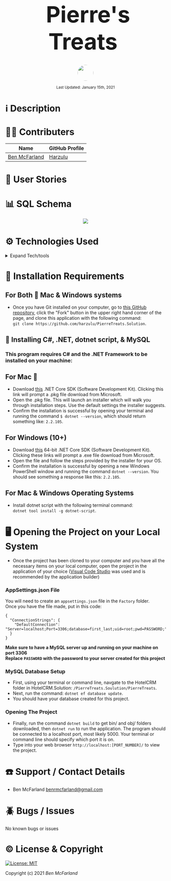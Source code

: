 <br>
<p align="center">
  <b style="margin-left: 1rem; margin-right: 1rem; font-size: 5em">Pierre's Treats</b>
</p>

<p align="center">
    <br>
    <a href="https://github.com/Harzulu">
        <img style="border-radius: 100%; height: 50px; width: auto" src="https://avatars3.githubusercontent.com/u/55816973?s=460&u=46b7375105009121ce5ce53643553fef0ba2be14&v=4">
    </a>
</p>

<p align="center">
  <small>Last Updated: January 15th, 2021</small>
</p>

# ℹ️ Description


# 🧑‍💻 Contributers

| Name | GitHub Profile |
|------|----------------|
|[Ben McFarland](https://www.linkedin.com/in/benjamin-mcf/)|[Harzulu](https://github.com/harzulu)|

# 📗 User Stories

# 📊 SQL Schema

<center>
    <img style="width: 50% height: 50%" src="./ReadMeAssets/recipeSchema.png">
</center>

# ⚙️ Technologies Used

<details>
  <summary>Expand Tech/tools</summary>

* <a href="https://code.visualstudio.com/">Microsoft Visual Studio Code</a>
* <a href="https://github.com/">Git/GitHub</a>
* <a href="https://docs.microsoft.com/en-us/dotnet/csharp/">C#</a>
* <a href="https://dotnet.microsoft.com/download">.NET Core</a>
* <a href="https://repl.it/languages/csharp">REPL</a>
* <a href="https://docs.microsoft.com/en-us/aspnet/web-pages/overview/getting-started/introducing-razor-syntax-c">APS.NET Razor</a>
* <a href="https://docs.microsoft.com/en-us/aspnet/mvc/overview/getting-started/introduction/getting-started">ASP.NET MVC</a>
* <a href="https://developer.mozilla.org/en-US/docs/Learn/CSS">CSS</a>
* <a href="https://getbootstrap.com/">Bootstrap</a>
* <a href="https://docs.microsoft.com/en-us/ef/core/">EF Core</a>
* <a href="https://www.mysql.com/">MySQL/My SQL Workbench</a>
* <a href="https://ondras.zarovi.cz/sql/demo/">MySQL Designer</a>

</details>

# 💾 Installation Requirements

## For Both  Mac & Windows systems

* Once you have Git installed on your computer, go to <a href="https://github.com/harzulu/PierreTreats.Solution">this GitHub repository</a>, click the "Fork" button in the upper right hand corner of the page, and clone this application with the following command:
<br> `git clone https://github.com/harzulu/PierreTreats.Solution`.

## 📁 Installing C#, .NET, dotnet script, & MySQL

### **This program requires C# and the .NET Framework to be installed on your machine:**

## For Mac 
 * Download <a href="https://dotnet.microsoft.com/download/thank-you/dotnet-sdk-2.2.106-macos-x64-installer">this</a> .NET Core SDK (Software Development Kit). Clicking this link will prompt a .pkg file download from Microsoft.
* Open the .pkg file. This will launch an installer which will walk you through installation steps. Use the default settings the installer suggests.
* Confirm the installation is successful by opening your terminal and running the command `$ dotnet --version`, which should return something like: `2.2.105`. 

## For Windows (10+)

* Download <a href="https://dotnet.microsoft.com/download/thank-you/dotnet-sdk-2.2.203-windows-x64-installer">this</a> 64-bit .NET Core SDK (Software Development Kit). Clicking these links will prompt a .exe file download from Microsoft.
* Open the file and follow the steps provided by the installer for your OS.
* Confirm the installation is successful by opening a new Windows PowerShell window and running the command `dotnet --version`. You should see something a response like this: `2.2.105`.

## For Mac & Windows Operating Systems

* Install dotnet script with the following terminal command:
<br> `dotnet tool install -g dotnet-script`.

# 🖥️ Opening the Project on your Local System

* Once the project has been cloned to your computer and you have all the necessary items on your local computer, open the project in the application of your choice (<a href="https://code.visualstudio.com/">Visual Code Studio</a> was used and is recommended by the application builder)

### AppSettings.json File

You will need to create an `appsettings.json` file in the `Factory` folder. <br>
Once you have the file made, put in this code: <br>
```
{
  "ConnectionStrings": {
    "DefaultConnection": "Server=localhost;Port=3306;database=first_last;uid=root;pwd=PASSWORD;"
  }
}
```
**Make sure to have a MySQL server up and running on your machine on port 3306** <br>
**Replace `PASSWORD` with the password to your server created for this project**

### MySQL Database Setup

* First, using your terminal or command line, navgate to the HotelCRM folder in HotelCRM.Solution: `/PierreTreats.Soulution/PierreTreats`.
* Next, run the command: `dotnet ef database update`.
* You should have your database created for this project.

### Opening The Project
* Finally, run the command `dotnet build` to get bin/ and obj/ folders downloaded, then `dotnet run` to run the application. The program should be connected to a localhost port, most likely 5000. Your terminal or command line should specify which port it is on.
* Type into your web browser `http://localhost:[PORT_NUMBER]/` to view the project.


# ☎️ Support / Contact Details

* Ben McFarland benrmcfarland@gmail.com

# 🪲 Bugs / Issues

No known bugs or issues

# ©️ License & Copyright

[![License: MIT](https://img.shields.io/badge/License-MIT-yellow.svg)](https://opensource.org/licenses/MIT)

Copyright (c) 2021 *_Ben McFarland_*